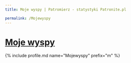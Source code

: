 ```yaml
---
title: Moje wyspy | Patromierz - statystyki Patronite.pl

permalink: /Mojewyspy
---
```


# [Moje wyspy](https://patronite.pl/Mojewyspy)

{% include profile.md name="Mojewyspy" prefix="m" %}
